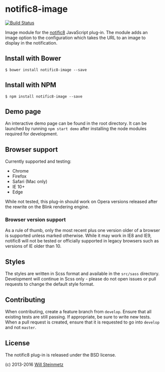 # notific8-image

[![Build Status](https://travis-ci.org/willsteinmetz/notific8-image.svg?branch=master)](https://travis-ci.org/willsteinmetz/notific8-image)

Image module for the [notific8](https://github.com/ralivue/notific8) JavaScript plug-in. The module adds an image option to the configuration which takes the URL to an image to display in the notification.

## Install with Bower

    $ bower install notific8-image --save

## Install with NPM

    $ npm install notific8-image --save

## Demo page

An interactive demo page can be found in the root directory. It can be launched by running `npm start demo` after installing the node modules required for development.

## Browser support

Currently supported and testing:

* Chrome
* Firefox
* Safari (Mac only)
* IE 10+
* Edge

While not tested, this plug-in should work on Opera versions released after the rewrite on the Blink rendering engine.

### Browser version support

As a rule of thumb, only the most recent plus one version older of a browser is supported unless marked otherwise. While it may work in IE8 and IE9, notific8 will not be tested or officially supported in legacy browsers such as versions of IE older than 10.

## Styles

The styles are written in Scss format and available in the `src/sass` directory. Development will continue in Scss only - please do not open issues or pull requests to change the default style format.

## Contributing

When contributing, create a feature branch from `develop`. Ensure that all existing tests are still passing. If appropriate, be sure to write new tests. When a pull request is created, ensure that it is requested to go into `develop` and not `master`.

## License

The notific8 plug-in is released under the BSD license.

(c) 2013-2016 [Will Steinmetz](http://willsteinmetz.net)
